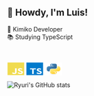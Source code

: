 ## 👋 Howdy, I'm Luis!

🌱 Kimiko Developer <br>
📚 Studying TypeScript

<br><div style="display: inline_block">
  <img align="center" alt="Ryu-Js" height="30" width="40" src="https://raw.githubusercontent.com/devicons/devicon/master/icons/javascript/javascript-plain.svg">
  <img align="center" alt="Ryu-Ts" height="30" width="40" src="https://raw.githubusercontent.com/devicons/devicon/master/icons/typescript/typescript-plain.svg">
  <img align="center" alt="Ryu-Python" height="30" width="40" src="https://raw.githubusercontent.com/devicons/devicon/master/icons/python/python-original.svg">
</div>

![Ryuri's GitHub stats](https://github-readme-stats.vercel.app/api?username=ryurisz&show_icons=true&theme=dracula)
